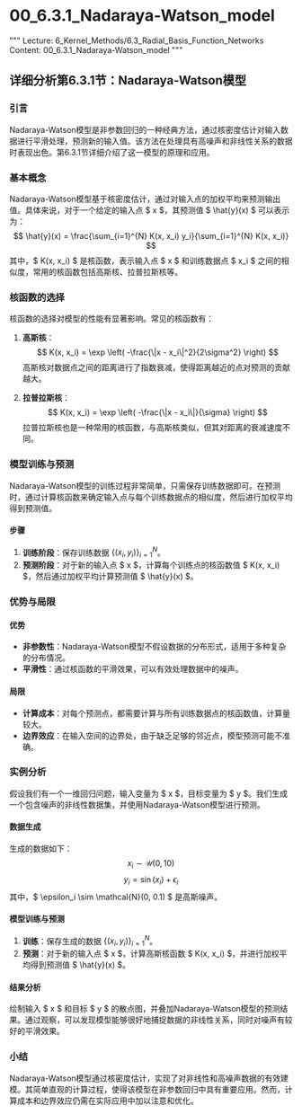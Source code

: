# 00_6.3.1_Nadaraya-Watson_model

"""
Lecture: 6_Kernel_Methods/6.3_Radial_Basis_Function_Networks
Content: 00_6.3.1_Nadaraya-Watson_model
"""

## 详细分析第6.3.1节：Nadaraya-Watson模型

### 引言
Nadaraya-Watson模型是非参数回归的一种经典方法，通过核密度估计对输入数据进行平滑处理，预测新的输入值。该方法在处理具有高噪声和非线性关系的数据时表现出色。第6.3.1节详细介绍了这一模型的原理和应用。

### 基本概念
Nadaraya-Watson模型基于核密度估计，通过对输入点的加权平均来预测输出值。具体来说，对于一个给定的输入点 $ x $，其预测值 $ \hat{y}(x) $ 可以表示为：
$$ \hat{y}(x) = \frac{\sum_{i=1}^{N} K(x, x_i) y_i}{\sum_{i=1}^{N} K(x, x_i)} $$
其中，$ K(x, x_i) $ 是核函数，表示输入点 $ x $ 和训练数据点 $ x_i $ 之间的相似度，常用的核函数包括高斯核、拉普拉斯核等。

### 核函数的选择
核函数的选择对模型的性能有显著影响。常见的核函数有：
1. **高斯核**：
   $$ K(x, x_i) = \exp \left( -\frac{\|x - x_i\|^2}{2\sigma^2} \right) $$
   高斯核对数据点之间的距离进行了指数衰减，使得距离越近的点对预测的贡献越大。
   
2. **拉普拉斯核**：
   $$ K(x, x_i) = \exp \left( -\frac{\|x - x_i\|}{\sigma} \right) $$
   拉普拉斯核也是一种常用的核函数，与高斯核类似，但其对距离的衰减速度不同。

### 模型训练与预测
Nadaraya-Watson模型的训练过程非常简单，只需保存训练数据即可。在预测时，通过计算核函数来确定输入点与每个训练数据点的相似度，然后进行加权平均得到预测值。

#### 步骤
1. **训练阶段**：保存训练数据 $\{(x_i, y_i)\}_{i=1}^{N}$。
2. **预测阶段**：对于新的输入点 $ x $，计算每个训练点的核函数值 $ K(x, x_i) $，然后通过加权平均计算预测值 $ \hat{y}(x) $。

### 优势与局限
#### 优势
- **非参数性**：Nadaraya-Watson模型不假设数据的分布形式，适用于多种复杂的分布情况。
- **平滑性**：通过核函数的平滑效果，可以有效处理数据中的噪声。

#### 局限
- **计算成本**：对每个预测点，都需要计算与所有训练数据点的核函数值，计算量较大。
- **边界效应**：在输入空间的边界处，由于缺乏足够的邻近点，模型预测可能不准确。

### 实例分析
假设我们有一个一维回归问题，输入变量为 $ x $，目标变量为 $ y $。我们生成一个包含噪声的非线性数据集，并使用Nadaraya-Watson模型进行预测。

#### 数据生成
生成的数据如下：
$$ x_i \sim \mathcal{U}(0, 10) $$
$$ y_i = \sin(x_i) + \epsilon_i $$
其中，$ \epsilon_i \sim \mathcal{N}(0, 0.1) $ 是高斯噪声。

#### 模型训练与预测
1. **训练**：保存生成的数据 $\{(x_i, y_i)\}_{i=1}^{N}$。
2. **预测**：对于新的输入点 $ x $，计算高斯核函数 $ K(x, x_i) $，并进行加权平均得到预测值 $ \hat{y}(x) $。

#### 结果分析
绘制输入 $ x $ 和目标 $ y $ 的散点图，并叠加Nadaraya-Watson模型的预测结果。通过观察，可以发现模型能够很好地捕捉数据的非线性关系，同时对噪声有较好的平滑效果。

### 小结
Nadaraya-Watson模型通过核密度估计，实现了对非线性和高噪声数据的有效建模。其简单直观的计算过程，使得该模型在非参数回归中具有重要应用。然而，计算成本和边界效应仍需在实际应用中加以注意和优化。
